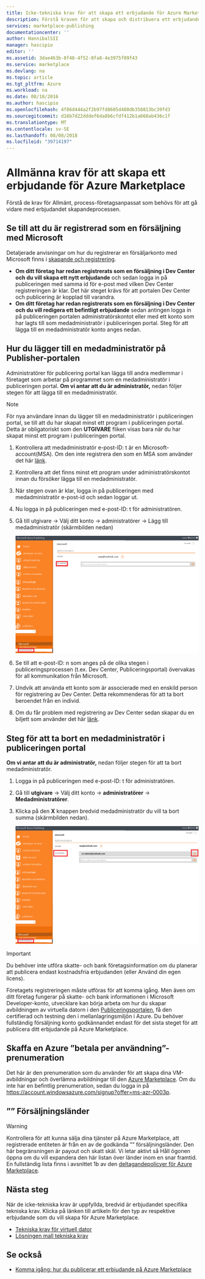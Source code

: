 ```yaml
---
title: Icke-tekniska krav för att skapa ett erbjudande för Azure Marketplace | Microsoft Docs
description: Förstå kraven för att skapa och distribuera ett erbjudande på Azure Marketplace för andra att köpa.
services: marketplace-publishing
documentationcenter: ''
author: HannibalSII
manager: hascipio
editor: ''
ms.assetid: 3dae463b-8f48-4f52-8fa8-4e3975f09f43
ms.service: marketplace
ms.devlang: na
ms.topic: article
ms.tgt_pltfrm: Azure
ms.workload: na
ms.date: 08/18/2016
ms.author: hascipio
ms.openlocfilehash: 4f86d444a2f2b97fd8605d480db358813bc39fd3
ms.sourcegitcommit: d16b7d22dddef6da8b6cfdf412b1a668ab436c1f
ms.translationtype: MT
ms.contentlocale: sv-SE
ms.lasthandoff: 08/08/2018
ms.locfileid: "39714197"
---
```

# <a name="general-prerequisites-for-creating-an-offer-for-the-azure-marketplace"></a>Allmänna krav för att skapa ett erbjudande för Azure Marketplace
Förstå de krav för Allmänt, process-företagsanpassat som behövs för att gå vidare med erbjudandet skapandeprocessen.

## <a name="ensure-that-you-are-registered-as-a-seller-with-microsoft"></a>Se till att du är registrerad som en försäljning med Microsoft
Detaljerade anvisningar om hur du registrerar en försäljarkonto med Microsoft finns i [skapande och registrering](marketplace-publishing-accounts-creation-registration.md).

* **Om ditt företag har redan registrerats som en försäljning i Dev Center och du vill skapa ett nytt erbjudande** och sedan logga in på publiceringen med samma id för e-post med vilken Dev Center registreringen är klar. Det här steget krävs för att portalen Dev Center och publicering är kopplad till varandra.
* **Om ditt företag har redan registrerats som en försäljning i Dev Center och du vill redigera ett befintligt erbjudande** sedan antingen logga in på publiceringen portalen administratörskontot eller med ett konto som har lagts till som medadministratör i publiceringen portal. Steg för att lägga till en medadministratör konto anges nedan.

## <a name="steps-to-add-a-co-admin-in-the-publishing-portal"></a>Hur du lägger till en medadministratör på Publisher-portalen
Administratörer för publicering portal kan lägga till andra medlemmar i företaget som arbetar på programmet som en medadministratör i publiceringen portal. **Om vi antar att du är administratör,** nedan följer stegen för att lägga till en medadministratör.

> [!NOTE]
> För nya användare innan du lägger till en medadministratör i publiceringen portal, se till att du har skapat minst ett program i publiceringen portal. Detta är obligatoriskt som den **UTGIVARE** fliken visas bara när du har skapat minst ett program i publiceringen portal.
> 
> 

1. Kontrollera att medadministratör e-post-ID: t är en Microsoft-account(MSA). Om den inte registrera den som en MSA som använder det här [länk](https://signup.live.com/signup?uaid=0089f09ccae94043a0f07c2aaf928831&lic=1).
2. Kontrollera att det finns minst ett program under administratörskontot innan du försöker lägga till en medadministratör.
3. När stegen ovan är klar, logga in på publiceringen med medadministratör e-post-id och sedan loggar ut.
4. Nu logga in på publiceringen med e-post-ID: t för administratören.
5. Gå till utgivare -> Välj ditt konto -> administratörer -> Lägg till medadministratör (skärmbilden nedan)
   
    ![Rita](media/marketplace-publishing-pre-requisites/imgAddAdmin_05.png)
6. Se till att e-post-ID: n som anges på de olika stegen i publiceringsprocessen (t.ex. Dev Center, Publiceringsportal) övervakas för all kommunikation från Microsoft.
7. Undvik att använda ett konto som är associerade med en enskild person för registrering av Dev Center. Detta rekommenderas för att ta bort beroendet från en individ.
8. Om du får problem med registrering av Dev Center sedan skapar du en biljett som använder det här [länk](https://developer.microsoft.com/en-us/windows/support).

## <a name="steps-to-delete-a-co-admin-in-the-publishing-portal"></a>Steg för att ta bort en medadministratör i publiceringen portal
**Om vi antar att du är administratör,** nedan följer stegen för att ta bort medadministratör.

1. Logga in på publiceringen med e-post-ID: t för administratören.
2. Gå till **utgivare** -> Välj ditt konto -> **administratörer** -> **Medadministratörer**.
3. Klicka på den **X** knappen bredvid medadministratör du vill ta bort summa (skärmbilden nedan).
   
    ![Rita](media/marketplace-publishing-pre-requisites/imgDeleteAdmin_03.png)

> [!IMPORTANT]
> Du behöver inte utföra skatte- och bank företagsinformation om du planerar att publicera endast kostnadsfria erbjudanden (eller Använd din egen licens).
> 
> Företagets registreringen måste utföras för att komma igång. Men även om ditt företag fungerar på skatte- och bank informationen i Microsoft Developer-konto, utvecklare kan börja arbeta om hur du skapar avbildningen av virtuella datorn i den [Publiceringsportalen](https://publish.windowsazure.com), få den certifierad och testning den i mellanlagringsmiljön i Azure. Du behöver fullständig försäljning konto godkännandet endast för det sista steget för att publicera ditt erbjudande på Azure Marketplace.
> 
> 

## <a name="acquire-an-azure-pay-as-you-go-subscription"></a>Skaffa en Azure ”betala per användning”-prenumeration
Det här är den prenumeration som du använder för att skapa dina VM-avbildningar och överlämna avbildningar till den [Azure Marketplace](https://azure.microsoft.com/marketplace/). Om du inte har en befintlig prenumeration, sedan du logga in på https://account.windowsazure.com/signup?offer=ms-azr-0003p.

## <a name="sell-from-countries"></a>”” Försäljningsländer
> [!WARNING]
> Kontrollera för att kunna sälja dina tjänster på Azure Marketplace, att registrerade entiteten är från en av de godkända ”” försäljningsländer. Den här begränsningen är payout och skatt skäl. Vi letar aktivt så Håll ögonen öppna om du vill expandera den här listan över länder inom en snar framtid. En fullständig lista finns i avsnittet 1b av den [deltagandepolicyer för Azure Marketplace](http://go.microsoft.com/fwlink/?LinkID=526833).
> 
> 

## <a name="next-steps"></a>Nästa steg
När de icke-tekniska krav är uppfyllda, bredvid är erbjudandet specifika tekniska krav. Klicka på länken till artikeln för den typ av respektive erbjudande som du vill skapa för Azure Marketplace.

* [Tekniska krav för virtuell dator](marketplace-publishing-vm-image-creation-prerequisites.md)
* [Lösningen mall tekniska krav](marketplace-publishing-solution-template-creation-prerequisites.md)

## <a name="see-also"></a>Se också
* [Komma igång: hur du publicerar ett erbjudande på Azure Marketplace](marketplace-publishing-getting-started.md)

